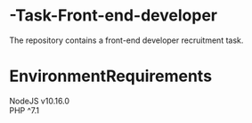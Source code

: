 # -Task-Front-end-developer
The repository contains a front-end developer recruitment task.

# EnvironmentRequirements
NodeJS v10.16.0  
PHP ^7.1  